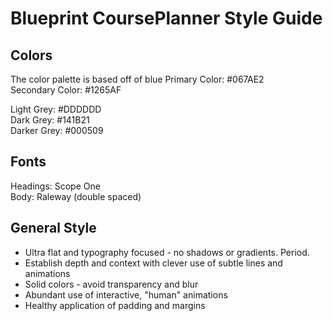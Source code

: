 # Blueprint CoursePlanner Style Guide

## Colors
The color palette is based off of blue
Primary Color: #067AE2 <br/>
Secondary Color: #1265AF <br/> 

Light Grey: #DDDDDD <br/>
Dark Grey: #141B21 <br/>
Darker Grey: #000509 

## Fonts
Headings: Scope One <br/>
Body: Raleway (double spaced) 

## General Style
 - Ultra flat and typography focused - no shadows or gradients. Period. 
  - Establish depth and context with clever use of subtle lines and animations
 - Solid colors - avoid transparency and blur
 - Abundant use of interactive, "human" animations
 - Healthy application of padding and margins 

